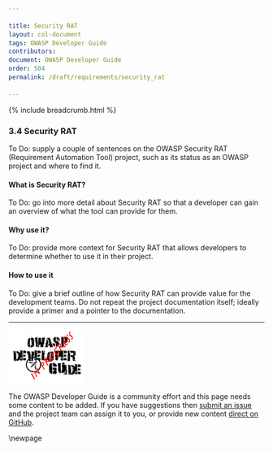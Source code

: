```yaml
---

title: Security RAT
layout: col-document
tags: OWASP Developer Guide
contributors:
document: OWASP Developer Guide
order: 504
permalink: /draft/requirements/security_rat

---
```


{% include breadcrumb.html %}

### 3.4 Security RAT

To Do: supply a couple of sentences on the OWASP Security RAT (Requirement Automation Tool) project,
such as its status as an OWASP project and where to find it.

#### What is Security RAT?

To Do: go into more detail about Security RAT so that a developer
can gain an overview of what the tool can provide for them.

#### Why use it?

To Do: provide more context for Security RAT that allows developers to determine whether to use it in their project.

#### How to use it

To Do: give a brief outline of how Security RAT can provide value for the development teams.
Do not repeat the project documentation itself; ideally provide a primer and a pointer to the documentation.

----

![Developer Guide](../assets/images/dg_wip.png "OWASP Developer Guide")

The OWASP Developer Guide is a community effort and this page needs some content to be added.
If you have suggestions then [submit an issue][issue0504] and the project team can assign it to you,
or provide new content [direct on GitHub][edit0504].

[issue0504]: https://github.com/OWASP/www-project-developer-guide/issues/new?labels=enhancement&template=request.md&title=Update:%2005-requirements/04-security-rat
[edit0504]: https://github.com/OWASP/www-project-developer-guide/blob/main/draft/05-requirements/04-security-rat.md

\newpage
